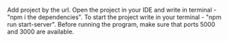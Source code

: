 Add project by the url.
Open the project in your IDE and write in terminal  - "npm i the dependencies".
To start the project write in your terminal  - "npm run start-server".
Before running the program, make sure that ports 5000 and 3000 are available.
